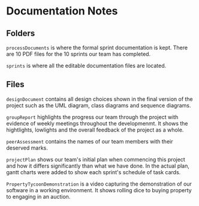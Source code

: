 # Documentation Notes

## Folders

`processDocuments` is where the formal sprint documentation is kept. There are 10 PDF files for the 10 sprints our team has completed.

`sprints` is where all the editable documentation files are located.

## Files

`designDocument` contains all design choices shown in the final version of the project such as the UML diagram, class diagrams and sequence diagrams.

`groupReport` highlights the progress our team through the project with evidence of weekly meetings throughout the developmenmt. It shows the hightlights, lowlights and the overall feedback of the project as a whole.

`peerAssessment` contains the names of our team members with their deserved marks.

`projectPlan` shows our team's initial plan when commencing this project and how it differs significantly than what we have done. In the actual plan, gantt charts were added to show each sprint's schedule of task cards.

`PropertyTycoonDemonstration` is a video capturing the demonstration of our software in a working environment. It shows rolling dice to buying property to engaging in an auction.

